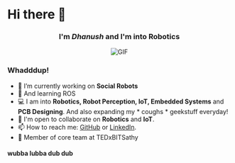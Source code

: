 # Hi there 👋

<div align="center">
  
### I'm *Dhanush* and I'm into Robotics

![GIF](https://media3.giphy.com/media/l3xgIANubxGWpbhjWs/giphy.gif?cid=ecf05e47iu26fay7ml3pqg3ronnbqpm9b5xnzc3m1v09k5h6&rid=giphy.gif)

</div>

### Whadddup!

- 🔭 I’m currently working on **Social Robots**
- 🌱 And learning ROS
- 💻 I am into **Robotics, Robot Perception, IoT, Embedded Systems** and **PCB Designing**. And also expanding my * coughs * geekstuff everyday!
- 💬 I'm open to collaborate on **Robotics** and **IoT**.
- 📫 How to reach me: [GitHub](https://www.github.com/dhanuzch) or [LinkedIn](https://www.linkedin.com/in/dhanushbakthavatchalam-12b299a7/).
- 🎯 Member of core team at TEDxBITSathy

#### wubba lubba dub dub

